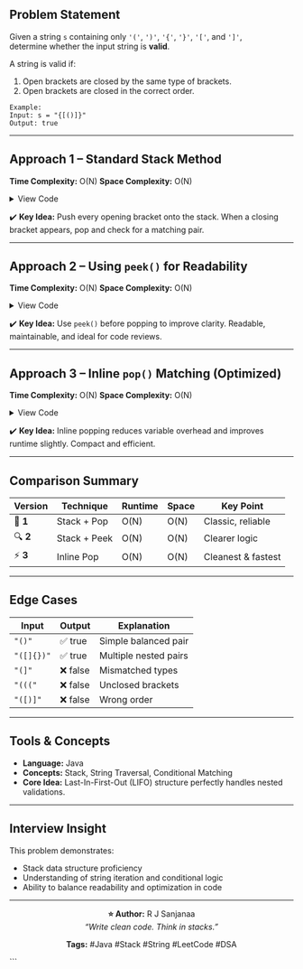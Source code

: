 ## Problem Statement
Given a string `s` containing only `'('`, `')'`, `'{'`, `'}'`, `'['`, and `']'`,  
determine whether the input string is <b>valid</b>.

A string is valid if:
1. Open brackets are closed by the same type of brackets.  
2. Open brackets are closed in the correct order.

```text
Example:
Input: s = "{[()]}"
Output: true
````

---

## Approach 1 – Standard Stack Method

**Time Complexity:** O(N)
**Space Complexity:** O(N)

<details>
<summary>View Code</summary>

```java
class Solution {
    public boolean isValid(String s) {
        Stack<Character> stack = new Stack<>();

        for (char ch : s.toCharArray()) {
            if (ch == '(' || ch == '{' || ch == '[') {
                stack.push(ch);
            } else {
                if (stack.isEmpty()) return false;
                char top = stack.pop();
                if ((ch == ')' && top != '(') ||
                    (ch == '}' && top != '{') ||
                    (ch == ']' && top != '['))
                    return false;
            }
        }
        return stack.isEmpty();
    }
}
```

</details>

✔️ **Key Idea:** Push every opening bracket onto the stack.
When a closing bracket appears, pop and check for a matching pair.

---

## Approach 2 – Using `peek()` for Readability

**Time Complexity:** O(N)
**Space Complexity:** O(N)

<details>
<summary>View Code</summary>

```java
class Solution {
    public boolean isValid(String s) {
        Stack<Character> stack = new Stack<>();
        if (s.length() < 2) return false;

        for (char ch : s.toCharArray()) {
            if (ch == '(' || ch == '{' || ch == '[') {
                stack.push(ch);
            } else {
                if (stack.isEmpty()) return false;
                char top = stack.peek();
                if ((ch == ')' && top != '(') ||
                    (ch == ']' && top != '[') ||
                    (ch == '}' && top != '{')) {
                    return false;
                }
                stack.pop();
            }
        }
        return stack.isEmpty();
    }
}
```

</details>

✔️ **Key Idea:** Use `peek()` before popping to improve clarity.
Readable, maintainable, and ideal for code reviews.

---

## Approach 3 – Inline `pop()` Matching (Optimized)

**Time Complexity:** O(N)
**Space Complexity:** O(N)

<details>
<summary>View Code</summary>

```java
class Solution {
    public boolean isValid(String s) {
        Stack<Character> stack = new Stack<>();
        if (s.length() < 2) return false;

        for (char ch : s.toCharArray()) {
            if (ch == '(' || ch == '{' || ch == '[') {
                stack.push(ch);
            } else {
                if (stack.isEmpty()) return false;
                if ((ch == ')' && stack.pop() != '(') ||
                    (ch == ']' && stack.pop() != '[') ||
                    (ch == '}' && stack.pop() != '{')) {
                    return false;
                }
            }
        }
        return stack.isEmpty();
    }
}
```

</details>

✔️ **Key Idea:** Inline popping reduces variable overhead and improves runtime slightly.
Compact and efficient.

---

## Comparison Summary

| Version  | Technique    | Runtime | Space | Key Point          |
| -------- | ------------ | ------- | ----- | ------------------ |
| 🧩 **1** | Stack + Pop  | O(N)    | O(N)  | Classic, reliable  |
| 🔍 **2** | Stack + Peek | O(N)    | O(N)  | Clearer logic      |
| ⚡ **3**  | Inline Pop   | O(N)    | O(N)  | Cleanest & fastest |

---

## Edge Cases

| Input      | Output  | Explanation           |
| ---------- | ------- | --------------------- |
| `"()"`     | ✅ true  | Simple balanced pair  |
| `"([]{})"` | ✅ true  | Multiple nested pairs |
| `"(]"`     | ❌ false | Mismatched types      |
| `"((("`    | ❌ false | Unclosed brackets     |
| `"([)]"`   | ❌ false | Wrong order           |

---

## Tools & Concepts

* **Language:** Java
* **Concepts:** Stack, String Traversal, Conditional Matching
* **Core Idea:** Last-In-First-Out (LIFO) structure perfectly handles nested validations.

---

## Interview Insight

This problem demonstrates:

* Stack data structure proficiency
* Understanding of string iteration and conditional logic
* Ability to balance readability and optimization in code

---

<p align="center">
  <b>⭐ Author:</b> R J Sanjanaa<br>
  <i>“Write clean code. Think in stacks.”</i>
</p>


<p align="center">
  <b>Tags:</b> #Java #Stack #String #LeetCode #DSA
</p>
```
